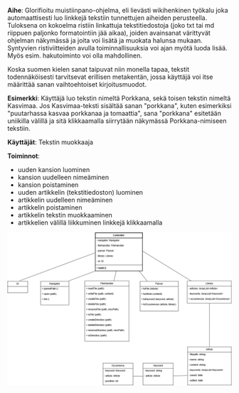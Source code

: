 **Aihe**: Glorifioitu muistiinpano-ohjelma, eli lievästi wikihenkinen työkalu joka automaattisesti luo linkkejä tekstiin tunnettujen aiheiden perusteella. Tuloksena on kokoelma ristiin linkattuja tekstitiedostoja (joko txt tai md riippuen paljonko formatointiin jää aikaa), joiden avainsanat värittyvät ohjelman näkymässä ja joita voi lisätä ja muokata halunsa mukaan. Syntyvien ristiviitteiden avulla toiminnallisuuksia voi ajan myötä luoda lisää. Myös esim. hakutoiminto voi olla mahdollinen.

Koska suomen kielen sanat taipuvat niin monella tapaa, tekstit todennäköisesti tarvitsevat erillisen metakentän, jossa käyttäjä voi itse määrittää sanan vaihtoehtoiset kirjoitusmuodot.

**Esimerkki**: Käyttäjä luo tekstin nimeltä Porkkana, sekä toisen tekstin nimeltä Kasvimaa. Jos Kasvimaa-teksti sisältää sanan "porkkana", kuten esimerkiksi "puutarhassa kasvaa porkkanaa ja tomaattia", sana "porkkana" esitetään uniikilla välillä ja sitä klikkaamalla siirrytään näkymässä Porkkana-nimiseen tekstiin.

**Käyttäjät**: Tekstin muokkaaja

**Toiminnot**:
* uuden kansion luominen
* kansion uudelleen nimeäminen
* kansion poistaminen
* uuden artikkelin (tekstitiedoston) luominen
* artikkelin uudelleen nimeäminen
* artikkelin poistaminen
* artikkelin tekstin muokkaaminen
* artikkelien välillä liikkuminen linkkejä klikkaamalla


![UML](uml.png)
